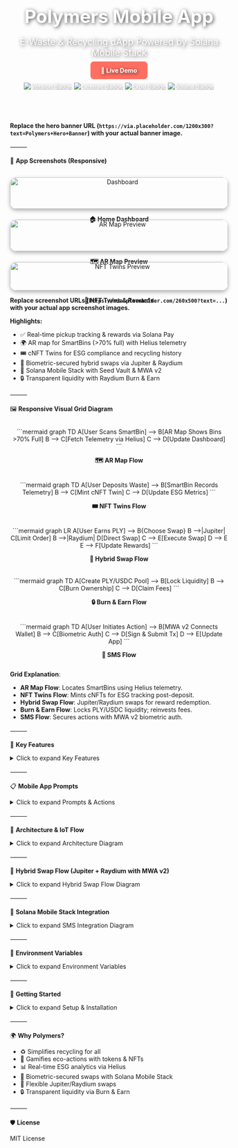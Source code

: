 <!-- HERO SECTION -->

<div align="center" style="background: url('https://via.placeholder.com/1200x300?text=Polymers+Hero+Banner') no-repeat center/cover; border-radius: 15px; padding: 60px 20px; color: white; text-shadow: 2px 2px 8px rgba(0,0,0,0.7);">

<h1 style="font-size: 3em; margin-bottom: 10px;">Polymers Mobile App</h1>
<p style="font-size: 1.5em; margin-bottom: 20px;">E-Waste & Recycling dApp Powered by Solana Mobile Stack</p>

<a href="https://your-live-demo-link.com" style="background: #ff6f61; color: white; padding: 12px 24px; border-radius: 8px; text-decoration: none; font-weight: bold;">🚀 Live Demo</a>

<div style="margin-top: 20px;">
<img src="https://img.shields.io/badge/version-1.0%20Beta-blue" alt="Version Badge"/>
<img src="https://img.shields.io/badge/license-MIT-green" alt="License Badge"/>
<img src="https://img.shields.io/badge/Expo-React%20Native-yellow" alt="Expo Badge"/>
<img src="https://img.shields.io/badge/Solana-Blockchain-blueviolet" alt="Solana Badge"/>
</div>
</div>

**Replace the hero banner URL (`https://via.placeholder.com/1200x300?text=Polymers+Hero+Banner`) with your actual banner image.**

⸻

🎨 **App Screenshots (Responsive)**

<div style="display: flex; flex-wrap: wrap; justify-content: center; gap: 25px; margin-top: 30px;">

<div style="flex: 1 1 260px; text-align: center; position: relative;">
<img src="https://via.placeholder.com/260x500?text=Dashboard" alt="Dashboard" style="width: 100%; border-radius: 15px; box-shadow: 0 4px 10px rgba(0,0,0,0.3); transition: transform 0.3s ease;" onmouseover="this.style.transform='scale(1.05)';" onmouseout="this.style.transform='scale(1)';"/>
<div style="position: absolute; top: 0; left: 0; right: 0; bottom: 0; background: rgba(0,0,0,0.5); opacity: 0; border-radius: 15px; display: flex; align-items: center; justify-content: center; color: white; font-weight: bold; transition: opacity 0.3s ease;" onmouseover="this.style.opacity='1';" onmouseout="this.style.opacity='0';">View Dashboard</div>
<p><b>🏠 Home Dashboard</b></p>
</div>

<div style="flex: 1 1 260px; text-align: center; position: relative;">
<img src="https://via.placeholder.com/260x500?text=AR+Map" alt="AR Map Preview" style="width: 100%; border-radius: 15px; box-shadow: 0 4px 10px rgba(0,0,0,0.3); transition: transform 0.3s ease;" onmouseover="this.style.transform='scale(1.05)';" onmouseout="this.style.transform='scale(1)';"/>
<div style="position: absolute; top: 0; left: 0; right: 0; bottom: 0; background: rgba(0,0,0,0.5); opacity: 0; border-radius: 15px; display: flex; align-items: center; justify-content: center; color: white; font-weight: bold; transition: opacity 0.3s ease;" onmouseover="this.style.opacity='1';" onmouseout="this.style.opacity='0';">Explore AR Map</div>
<p><b>🗺️ AR Map Preview</b></p>
</div>

<div style="flex: 1 1 260px; text-align: center; position: relative;">
<img src="https://via.placeholder.com/260x500?text=NFT+Twins" alt="NFT Twins Preview" style="width: 100%; border-radius: 15px; box-shadow: 0 4px 10px rgba(0,0,0,0.3); transition: transform 0.3s ease;" onmouseover="this.style.transform='scale(1.05)';" onmouseout="this.style.transform='scale(1)';"/>
<div style="position: absolute; top: 0; left: 0; right: 0; bottom: 0; background: rgba(0,0,0,0.5); opacity: 0; border-radius: 15px; display: flex; align-items: center; justify-content: center; color: white; font-weight: bold; transition: opacity 0.3s ease;" onmouseover="this.style.opacity='1';" onmouseout="this.style.opacity='0';">Check NFT Twins</div>
<p><b>🎨 NFT Twins & Rewards</b></p>
</div>

</div>

**Replace screenshot URLs (`https://via.placeholder.com/260x500?text=...`) with your actual app screenshot images.**

**Highlights:**
- ✅ Real-time pickup tracking & rewards via Solana Pay
- 🌍 AR map for SmartBins (>70% full) with Helius telemetry
- 🎟️ cNFT Twins for ESG compliance and recycling history
- 🔄 Biometric-secured hybrid swaps via Jupiter & Raydium
- 🔐 Solana Mobile Stack with Seed Vault & MWA v2
- 🔒 Transparent liquidity with Raydium Burn & Earn

⸻

🖼️ **Responsive Visual Grid Diagram**

<div style="display: flex; flex-wrap: wrap; justify-content: center; gap: 20px; margin-top: 30px;">

<div style="flex: 1 1 280px; text-align: center;">
```mermaid
graph TD
    A[User Scans SmartBin] --> B[AR Map Shows Bins >70% Full]
    B --> C[Fetch Telemetry via Helius]
    C --> D[Update Dashboard]
```
<p><b>🗺️ AR Map Flow</b></p>
</div>

<div style="flex: 1 1 280px; text-align: center;">
```mermaid
graph TD
    A[User Deposits Waste] --> B[SmartBin Records Telemetry]
    B --> C[Mint cNFT Twin]
    C --> D[Update ESG Metrics]
```
<p><b>🎟️ NFT Twins Flow</b></p>
</div>

<div style="flex: 1 1 280px; text-align: center;">
```mermaid
graph LR
    A[User Earns PLY] --> B{Choose Swap}
    B -->|Jupiter| C[Limit Order]
    B -->|Raydium| D[Direct Swap]
    C --> E[Execute Swap]
    D --> E
    E --> F[Update Rewards]
```
<p><b>🔄 Hybrid Swap Flow</b></p>
</div>

<div style="flex: 1 1 280px; text-align: center;">
```mermaid
graph TD
    A[Create PLY/USDC Pool] --> B[Lock Liquidity]
    B --> C[Burn Ownership]
    C --> D[Claim Fees]
```
<p><b>🔒 Burn & Earn Flow</b></p>
</div>

<div style="flex: 1 1 280px; text-align: center;">
```mermaid
graph TD
    A[User Initiates Action] --> B[MWA v2 Connects Wallet]
    B --> C[Biometric Auth]
    C --> D[Sign & Submit Tx]
    D --> E[Update App]
```
<p><b>🔐 SMS Flow</b></p>
</div>

</div>

**Grid Explanation**:
- **AR Map Flow**: Locates SmartBins using Helius telemetry.
- **NFT Twins Flow**: Mints cNFTs for ESG tracking post-deposit.
- **Hybrid Swap Flow**: Jupiter/Raydium swaps for reward redemption.
- **Burn & Earn Flow**: Locks PLY/USDC liquidity; reinvests fees.
- **SMS Flow**: Secures actions with MWA v2 biometric auth.

⸻

📱 **Key Features**

<details>
<summary>Click to expand Key Features</summary>

**🛒 Schedule Pickups**  
- Book e-waste/recycling pickups  
- Assign SmartBins  
- Track status in real-time  

**📊 SmartBin Telemetry**  
- Sensors for fill level, weight, contamination  
- Historical analytics  
- Automated Solana rewards  
- OTA updates via Expo  

**💰 Solana Rewards & NFT Twins**  
- Tokens: PLY, CARB, EWASTE  
- cNFT Twins for ESG compliance  
- Biometric swaps via Solana Pay, Jupiter, Raydium  
- Gamified missions & leaderboards  

**🔮 Predictive Analytics & ESG**  
- Predict fill levels & collection times  
- ESG metrics (e.g., carbon footprint)  
- AI/LLM query support  

**🔒 Burn & Earn Liquidity**  
- Lock PLY/USDC pools for trust  
- Burn ownership for transparency  
- Reinvest fees in rewards  

**🔐 Solana Mobile Stack**  
- Seed Vault for secure key storage  
- MWA v2 for biometric transaction signing  
- Solana Pay for QR-based payments  

</details>

⸻

📋 **Mobile App Prompts**

<details>
<summary>Click to expand Prompts & Actions</summary>

| Category       | Prompt Example                              | Action / Flow                                                                 |
|----------------|---------------------------------------------|------------------------------------------------------------------------------|
| Pickups        | “Schedule pickup for tomorrow”             | Books pickup → assigns SmartBin → triggers rewards                           |
| SmartBins      | “Show bins >70% full”                      | AR map → Helius telemetry → dashboard update                                 |
| SmartBins      | “Add IoT reading”                          | Updates telemetry → analytics → rewards                                      |
| Rewards        | “Check PLY balance”                        | Queries Solana → updates wallet & NFT Twins                                  |
| Rewards        | “Swap 50 PLY to USDC”                      | MWA v2 biometric swap (Jupiter/Raydium) → updates balances                   |
| ESG            | “Show carbon footprint”                    | Computes from telemetry & NFT Twins → displays                               |
| Predictions    | “Predict Bin #12 collection”               | ML on telemetry → shows ETA                                                 |
| Gamification   | “Show leaderboard”                         | Retrieves missions/scores → updates display                                  |

</details>

⸻

🔧 **Architecture & IoT Flow**

<details>
<summary>Click to expand Architecture Diagram</summary>

```mermaid
graph LR
    A[User Deposits Waste] --> B[SmartBin Records Telemetry]
    B --> C[Update Historical Data]
    C --> D[Compute Analytics]
    D --> E[Rewards & NFT Twins via MWA v2]
    E --> F[Update App UI]
```

- **Telemetry**: Synced to backend  
- **Analytics**: Real-time metrics  
- **Rewards**: Biometric-secured via Solana Pay  
- **NFT Twins**: ESG compliance tracking  

</details>

⸻

🔄 **Hybrid Swap Flow (Jupiter + Raydium with MWA v2)**

<details>
<summary>Click to expand Hybrid Swap Flow Diagram</summary>

```mermaid
graph LR
    A[User Earns PLY] --> B{Choose Swap}
    B -->|Jupiter Limit Order| C[Jupiter API Quote]
    C --> D[MWA v2 Biometric Auth]
    D --> E[Store Order On-Chain]
    E --> F[Keepers Monitor Price]
    F -->|Price Hit| G[Execute Swap]
    B -->|Raydium Direct Swap| H[Raydium SDK Quote]
    H --> I[MWA v2 Biometric Auth]
    I --> J[Submit to Helius RPC]
    G --> K[Helius Webhook]
    J --> K
    K --> L[Update Supabase & NFT Twins]
    L --> M[Refresh UI & Gamification]
```

**Flow Explanation**:
- **Jupiter**: Biometric-secured limit orders (e.g., 1 PLY = $0.50 USDC) via MWA v2.
- **Raydium**: Immediate swaps with Seed Vault signing.
- **Unified UX**: Helius webhooks update Supabase, mint NFT Twins, and refresh AR map/leaderboards.

</details>

⸻

🔐 **Solana Mobile Stack Integration**

<details>
<summary>Click to expand SMS Integration Diagram</summary>

```mermaid
graph TD
    A[User Initiates Action] --> B[MWA v2 Connects Wallet]
    B --> C[Seed Vault Biometric Prompt]
    C --> D{Auth Success?}
    D -->|Yes| E[Sign Tx: Swap/Mint]
    D -->|No| F[Retry or PIN Fallback]
    E --> G[Submit to Helius RPC]
    G --> H[Helius Webhook Confirms]
    H --> I[Update Supabase & App UI]
```

**Integration Explanation**:
- **Seed Vault**: Secures keys in hardware enclave; biometric auth for swaps/NFT mints.
- **MWA v2**: Connects to wallets (e.g., Phantom, Seed Vault) with `solana:` deep-links.
- **Solana Pay**: QR-based payments integrated with hybrid swaps.
- **Benefits**: Fast, secure UX for Polymers’ reward redemptions and ESG tracking.

</details>

⸻

🔑 **Environment Variables**

<details>
<summary>Click to expand Environment Variables</summary>

| Variable                     | Description                          | Example                              |
|------------------------------|--------------------------------------|--------------------------------------|
| NEXT_PUBLIC_SOLANA_RPC_URL   | Helius RPC endpoint                  | https://rpc.helius.dev?api-key=...   |
| NEXT_PUBLIC_SUPABASE_URL     | Supabase URL                         | https://xyzcompany.supabase.co       |
| NEXT_PUBLIC_SUPABASE_ANON_KEY| Supabase anon key                    | public-anon-key                      |
| PLY_MINT                     | PLY token mint                       | PLY_TOKEN_MINT_ADDRESS               |
| CARB_MINT                    | CARB token mint                      | CARB_TOKEN_MINT_ADDRESS              |
| EWASTE_MINT                  | EWASTE token mint                    | EWASTE_TOKEN_MINT_ADDRESS            |
| USDC_MINT                    | USDC token mint                      | EPjFWdd5AufqSSqeM2qN1xzybapC8G4wEGGkZwyTDt1v |
| REWARD_WALLET_ADDRESS        | Reward wallet key                    | REWARD_WALLET_PUBLIC_KEY             |
| PRIVY_APP_ID                 | Privy auth ID                        | privy-app-id                         |
| CHAINLINK_API_KEY            | Chainlink oracle key                 | chainlink-key                        |
| BUBBLEGUM_TREE_ID            | Bubblegum Merkle Tree ID             | TREE_PUBLIC_KEY                      |
| CANDY_MACHINE_ID             | Candy Machine ID                     | CANDY_MACHINE_PUBLIC_KEY             |
| HELIUS_API_KEY               | Helius Webhook key                   | helius-api-key                       |
| NEXT_PUBLIC_ENV              | Environment (dev/test/prod)          | production                           |

</details>

⸻

🚀 **Getting Started**

<details>
<summary>Click to expand Setup & Installation</summary>

**Prerequisites**  
- Node.js ≥16, npm ≥8  
- Expo CLI: `npm install -g expo-cli`  
- Solana CLI  
- Supabase (backend)  
- Privy.io (auth)  
- TensorFlow.js (analytics)  
- SDKs: `@solana/pay`, `@solana/web3.js`, `@solana/spl-token`, `@jup-ag/api`, `@raydium-io/raydium-sdk`, `@solana-mobile/mobile-wallet-adapter-protocol-web3js@^2.2.3`, `@solana/wallet-adapter-react@^0.15.35`, `react-native-get-random-values`, `buffer`, `expo-crypto`, `react-native-qrcode-svg`

**Installation**

```bash
git clone https://github.com/PolymersNetwork/polymers-recycling-app.git
cd polymers-recycling-app
npm ci
cp .env.example .env
# Configure environment variables
npx expo start
```

**Build & Deploy**

```bash
# iOS
npx eas build --platform ios
# Android (SMS-optimized)
npx expo run:android
# OTA Updates
npx eas update
```

</details>

⸻

🌍 **Why Polymers?**
- ♻️ Simplifies recycling for all  
- 🎨 Gamifies eco-actions with tokens & NFTs  
- 📊 Real-time ESG analytics via Helius  
- 🔐 Biometric-secured swaps with Solana Mobile Stack  
- 🔄 Flexible Jupiter/Raydium swaps  
- 🔒 Transparent liquidity via Burn & Earn  

⸻

🛡 **License**

MIT License
